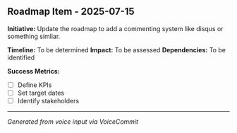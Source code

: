 ## Roadmap Item - 2025-07-15

**Initiative:**
Update the roadmap to add a commenting system like disqus or something simliar.

**Timeline:** To be determined
**Impact:** To be assessed
**Dependencies:** To be identified

**Success Metrics:**
- [ ] Define KPIs
- [ ] Set target dates
- [ ] Identify stakeholders

---
*Generated from voice input via VoiceCommit*
